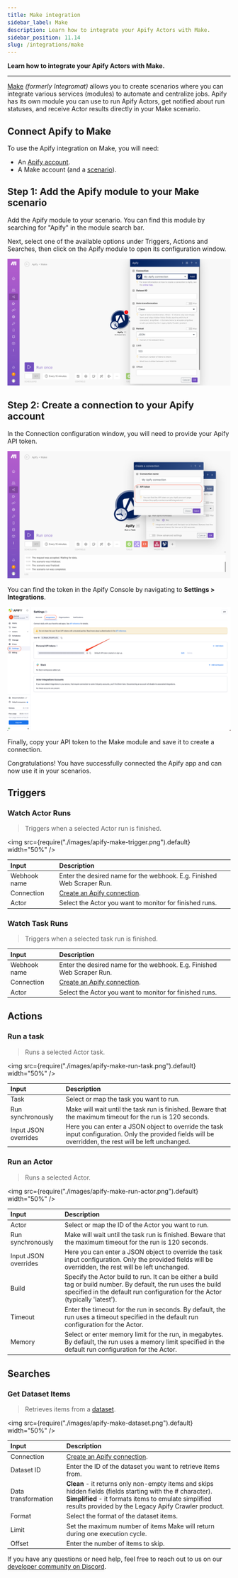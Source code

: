 ```yaml
---
title: Make integration
sidebar_label: Make
description: Learn how to integrate your Apify Actors with Make.
sidebar_position: 11.14
slug: /integrations/make
---
```


**Learn how to integrate your Apify Actors with Make.**

---

[Make](https://make.com/) *(formerly Integromat)* allows you to create scenarios where you can integrate various services (modules) to automate and centralize jobs. Apify has its own module you can use to run Apify Actors, get notified about run statuses, and receive Actor results directly in your Make scenario.

## Connect Apify to Make

To use the Apify integration on Make, you will need:

- An [Apify account](https://console.apify.com/).
- A Make account (and a [scenario](https://www.make.com/en/help/scenarios/creating-a-scenario)).

## Step 1: Add the Apify module to your Make scenario

Add the Apify module to your scenario. You can find this module by searching for "Apify" in the module search bar.

Next, select one of the available options under Triggers, Actions and Searches, then click on the Apify module to open its configuration window.

![Apify module](./images/apify-module.png)

## Step 2: Create a connection to your Apify account

In the Connection configuration window, you will need to provide your Apify API token.

![API token](./images/apify-token.png)

You can find the token in the Apify Console by navigating to **Settings > Integrations**.

![Integrations token](./images/apify-integrations-token.png)

Finally, copy your API token to the Make module and save it to create a connection.

Congratulations! You have successfully connected the Apify app and can now use it in your scenarios.

## Triggers

### Watch Actor Runs

> Triggers when a selected Actor run is finished.

<img src={require("./images/apify-make-trigger.png").default} width="50%" />

| Input        | Description                                                            |
| :----------- | :--------------------------------------------------------------------- |
| Webhook name | Enter the desired name for the webhook. E.g. Finished Web Scraper Run. |
| Connection   | [Create an Apify connection](#connect-apify-to-make).                  |
| Actor        | Select the Actor you want to monitor for finished runs.                |

### Watch Task Runs

> Triggers when a selected task run is finished.

| Input        | Description                                                            |
| :----------- | :--------------------------------------------------------------------- |
| Webhook name | Enter the desired name for the webhook. E.g. Finished Web Scraper Run. |
| Connection   | [Create an Apify connection](#connect-apify-to-make).                  |
| Actor        | Select the Actor you want to monitor for finished runs.                |

## Actions

### Run a task

> Runs a selected Actor task.

<img src={require("./images/apify-make-run-task.png").default} width="50%" />

| Input                | Description                                                                                                                                              |
| :------------------- | :------------------------------------------------------------------------------------------------------------------------------------------------------- |
| Task                 | Select or map the task you want to run.                                                                                                                  |
| Run synchronously    | Make will wait until the task run is finished. Beware that the maximum timeout for the run is 120 seconds.                                               |
| Input JSON overrides | Here you can enter a JSON object to override the task input configuration. Only the provided fields will be overridden, the rest will be left unchanged. |

### Run an Actor

> Runs a selected Actor.

<img src={require("./images/apify-make-run-actor.png").default} width="50%" />


| Input                | Description                                                                                                                                                                                     |
| :------------------- | :---------------------------------------------------------------------------------------------------------------------------------------------------------------------------------------------- |
| Actor                | Select or map the ID of the Actor you want to run.                                                                                                                                              |
| Run synchronously    | Make will wait until the task run is finished. Beware that the maximum timeout for the run is 120 seconds.                                                                                      |
| Input JSON overrides | Here you can enter a JSON object to override the task input configuration. Only the provided fields will be overridden, the rest will be left unchanged.                                        |
| Build                | Specify the Actor build to run. It can be either a build tag or build number. By default, the run uses the build specified in the default run configuration for the Actor (typically 'latest'). |
| Timeout              | Enter the timeout for the run in seconds. By default, the run uses a timeout specified in the default run configuration for the Actor.                                                          |
| Memory               | Select or enter memory limit for the run, in megabytes. By default, the run uses a memory limit specified in the default run configuration for the Actor.                                       |

## Searches

### Get Dataset Items

> Retrieves items from a [dataset](/platform/storage/dataset).

<img src={require("./images/apify-make-dataset.png").default} width="50%" />


| Input               | Description                                                                                                                                                                                                                   |
| :------------------ | :---------------------------------------------------------------------------------------------------------------------------------------------------------------------------------------------------------------------------- |
| Connection          | [Create an Apify connection](#connect-apify-to-make).                                                                                                                                                                         |
| Dataset ID          | Enter the ID of the dataset you want to retrieve items from.                                                                                                                                                                  |
| Data transformation | **Clean** - it returns only non-empty items and skips hidden fields (fields starting with the # character).<br/>**Simplified** - it formats items to emulate simplified results provided by the Legacy Apify Crawler product. |
| Format              | Select the format of the dataset items.                                                                                                                                                                                       |
| Limit               | Set the maximum number of items Make will return during one execution cycle.                                                                                                                                                  |
| Offset              | Enter the number of items to skip.                                                                                                                                                                                            |

If you have any questions or need help, feel free to reach out to us on our [developer community on Discord](https://discord.com/invite/jyEM2PRvMU).
